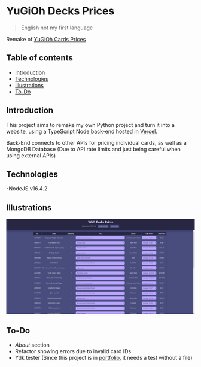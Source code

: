 # YuGiOh Decks Prices
> English not my first language

Remake of [YuGiOh Cards Prices](https://github.com/JGQH/Yugioh-Cards-Prices)

## Table of contents
- [Introduction](#introduction)
- [Technologies](#technologies)
- [Illustrations](#illustrations)
- [To-Do](#to-do)

## Introduction
This project aims to remake my own Python project and turn it into a website, using a TypeScript Node back-end hosted in [Vercel](https://vercel.com/).

Back-End connects to other APIs for pricing individual cards, as well as a MongoDB Database (Due to API rate limits and just being careful when using external APIs)
## Technologies
-NodeJS v16.4.2

## Illustrations
![screenshot](./readme/image.png)

## To-Do
- *About* section
- Refactor showing errors due to invalid card IDs
- Ydk tester (Since this project is in [portfolio](https://jgqh.github.io), it needs a test without a file)